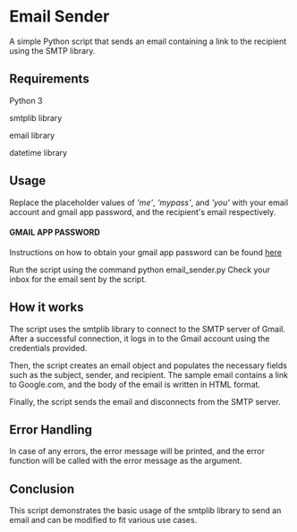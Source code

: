 # Email Sender

A simple Python script that sends an email containing a link to the recipient using the SMTP library.

## Requirements
Python 3

smtplib library

email library

datetime library

## Usage
Replace the placeholder values of _'me'_, _'mypass'_, and _'you'_ with your email account and gmail app password, and the recipient's email respectively.

#### GMAIL APP PASSWORD
Instructions on how to obtain your gmail app password can be found [here](https://towardsdatascience.com/automate-sending-emails-with-gmail-in-python-449cc0c3c317)

Run the script using the command python email_sender.py
Check your inbox for the email sent by the script.

## How it works
The script uses the smtplib library to connect to the SMTP server of Gmail. After a successful connection, it logs in to the Gmail account using the credentials provided.

Then, the script creates an email object and populates the necessary fields such as the subject, sender, and recipient. The sample email contains a link to Google.com, and the body of the email is written in HTML format.

Finally, the script sends the email and disconnects from the SMTP server.

## Error Handling
In case of any errors, the error message will be printed, and the error function will be called with the error message as the argument.

## Conclusion
This script demonstrates the basic usage of the smtplib library to send an email and can be modified to fit various use cases.